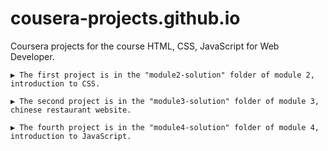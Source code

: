 # cousera-projects.github.io
Coursera projects for the course HTML, CSS, JavaScript for Web Developer.

    ▶ The first project is in the "module2-solution" folder of module 2, introduction to CSS.
    
    ▶ The second project is in the "module3-solution" folder of module 3, chinese restaurant website.

    ▶ The fourth project is in the "module4-solution" folder of module 4, introduction to JavaScript.
